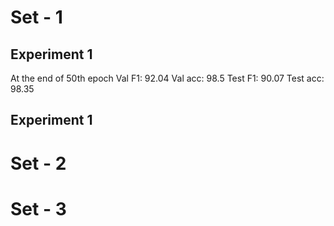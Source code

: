 # Set - 1

## Experiment 1

At the end of 50th epoch
  Val F1: 92.04
 Val acc: 98.5
 Test F1: 90.07
Test acc: 98.35

## Experiment 1



# Set - 2


# Set - 3

